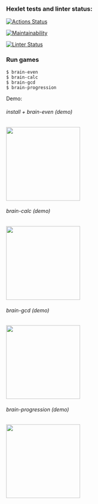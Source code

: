 ### Hexlet tests and linter status:

[![Actions Status](https://github.com/tonybarracuda/frontend-project-lvl1/workflows/hexlet-check/badge.svg)](https://github.com/tonybarracuda/frontend-project-lvl1/actions)

[![Maintainability](https://api.codeclimate.com/v1/badges/a99a88d28ad37a79dbf6/maintainability)](https://codeclimate.com/github/tonybarracuda/frontend-project-lvl1)

[![Linter Status](https://github.com/tonybarracuda/frontend-project-lvl1/actions/workflows/nodejs.yml/badge.svg)](https://github.com/tonybarracuda/frontend-project-lvl1/actions/workflows/nodejs.yml)

### Run games

```
$ brain-even
$ brain-calc
$ brain-gcd
$ brain-progression
```

Demo:

###### install + brain-even (demo)

<a href="https://asciinema.org/a/S188pz0wLmPMCY0b96NIBEOCB" target="_blank"><img src="https://asciinema.org/a/S188pz0wLmPMCY0b96NIBEOCB.svg" width="200"/></a>

###### brain-calc (demo)

<a href="https://asciinema.org/a/otKyRwmCMiwQXgEJzND9EcL5d" target="_blank"><img src="https://asciinema.org/a/otKyRwmCMiwQXgEJzND9EcL5d.svg" width="200"/></a>

###### brain-gcd (demo)

<a href="https://asciinema.org/a/lHlHbdLaogl1ZP5jL58B41Kbc" target="_blank"><img src="https://asciinema.org/a/lHlHbdLaogl1ZP5jL58B41Kbc.svg" width="200"/></a>

###### brain-progression (demo)

<a href="https://asciinema.org/a/WQ7ArztzFHmuK3Ekw0P9ecveN" target="_blank"><img src="https://asciinema.org/a/WQ7ArztzFHmuK3Ekw0P9ecveN.svg" width="200"/></a>
